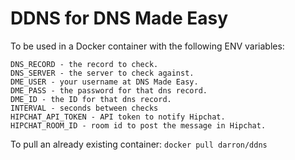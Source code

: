 DDNS for DNS Made Easy
======================

To be used in a Docker container with the following ENV variables:

```
DNS_RECORD - the record to check.
DNS_SERVER - the server to check against.
DME_USER - your username at DNS Made Easy.
DME_PASS - the password for that dns record.
DME_ID - the ID for that dns record.
INTERVAL - seconds between checks
HIPCHAT_API_TOKEN - API token to notify Hipchat.
HIPCHAT_ROOM_ID - room id to post the message in Hipchat.
```

To pull an already existing container: `docker pull darron/ddns`
